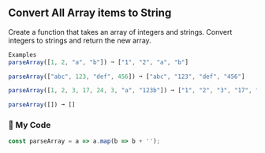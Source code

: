 ## Convert All Array items to String

Create a function that takes an array of integers and strings. Convert integers to strings and return the new array.
```js
Examples
parseArray([1, 2, "a", "b"]) ➞ ["1", "2", "a", "b"]

parseArray(["abc", 123, "def", 456]) ➞ ["abc", "123", "def", "456"]

parseArray([1, 2, 3, 17, 24, 3, "a", "123b"]) ➞ ["1", "2", "3", "17", "24", "3", "a", "123b"]

parseArray([]) ➞ []
```
### :turkey: My Code
```js
const parseArray = a => a.map(b => b + '');
```
